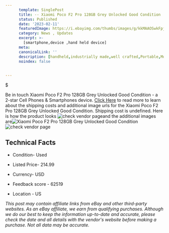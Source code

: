 ```yaml
---
      template: SinglePost
      title: -- Xiaomi Poco F2 Pro 128GB Grey Unlocked Good Condition
      status: Published
      date: '2023-02-11'
      featuredImage: https://i.ebayimg.com/thumbs/images/g/kkMAAOSwkFpj5lno/s-l225.jpg
      category: News , Updates
      excerpt: >-
        [smartphone,device ,hand held device]
      meta:
      canonicalLink: ''
      description: [handheld,industrially made,well crafted,Portable,Mobile,Compact,Convenient,Lightweight,Maneuverable,Man-portable,Miniature,Carriable,Hand-held,Light,Holdable,Transportable,Mobile device,Pocket-sized,On-the-go,Wireless,Cordless,Compact size,Convenient size, smartphone,device ,hand held device]
      noindex: false
      
        
---
```

$

Be in touch Xiaomi Poco F2 Pro 128GB Grey Unlocked Good Condition - a 2-star Cell Phones & Smartphones device. [Click Here](https://www.ebay.com/itm/295521628026?hash=item44ce762f7a%3Ag%3AkkMAAOSwkFpj5lno&mkevt=1&mkcid=1&mkrid=711-53200-19255-0&campid=%253CePNCampaignId%253E&customid=%253CreferenceId%253E&toolid=10049) to read more to learn about the shipping costs and additional image urls for the Xiaomi Poco F2 Pro 128GB Grey Unlocked Good Condition. Shipping cost is undefined. Here is how the product looks ![check vendor page](https://i.ebayimg.com/thumbs/images/g/kkMAAOSwkFpj5lno/s-l225.jpg)and the additional images are![Xiaomi Poco F2 Pro 128GB Grey Unlocked Good Condition](https://i.ebayimg.com/images/g/kkMAAOSwkFpj5lno/s-l1600.jpg)![check vendor page](https://origin-galleryplus.ebayimg.com/ws/web/295521628026_2_0_1/225x225.jpg,https://origin-galleryplus.ebayimg.com/ws/web/295521628026_3_0_1/225x225.jpg,https://origin-galleryplus.ebayimg.com/ws/web/295521628026_4_0_1/225x225.jpg,https://origin-galleryplus.ebayimg.com/ws/web/295521628026_5_0_1/225x225.jpg,https://origin-galleryplus.ebayimg.com/ws/web/295521628026_6_0_1/225x225.jpg,https://origin-galleryplus.ebayimg.com/ws/web/295521628026_7_0_1/225x225.jpg)



 ## Technical Facts 



     
      

 - Condition- Used 


      

 - Listed Price- 214.99 


      

 - Currency- USD 


      

 - Feedback score - 62519 


      

 - Location - US 


      
      

 *_This post may contain affiliate links from eBay and other third-party websites. As an eBay affiliate, we earn from qualifying purchases. Although we do our best to keep the information up-to-date and accurate, please check the date and all details with the vendor's website before making a purchase. Not all data may be accurate._*






